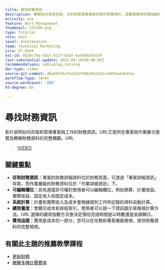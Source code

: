 ```yaml
---
title: 尋找財務資訊
description: 瞭解如何有效存取、分析和管理專案與任務的財務資料，涵蓋專案與任務兩級的預算、收入、成本及績效量度。
activity: use
feature: Work Management
thumbnail: 335208.png
type: Tutorial
role: User
level: Intermediate
team: Technical Marketing
jira: KT-8948
exl-id: 8b50c79a-d5b7-4127-8daf-8a449b3fe570
last-substantial-update: 2025-04-16T00:00:00Z
recommendations: noDisplay,catalog
doc-type: video
source-git-commit: d6a69745a75e326f99b19be633ced01badabd5ec
workflow-type: tm+mt
source-wordcount: '205'
ht-degree: 8%

---
```


# 尋找財務資訊

影片說明如何存取和管理專案與工作的財務資訊。&#x200B;URL它提供在專案與作業層次瀏覽及瞭解財務資料的完整概觀。&#x200B;URL

>[!VIDEO](https://video.tv.adobe.com/v/335208/?quality=12&learn=on&enablevpops)

## 關鍵重點

* **存取財務資訊：**&#x200B;專案的財務詳細資料位於財務頁面，可透過「專案詳細資訊」存取，而作業層級的財務資料位於「作業詳細資訊」下。
* **可編輯欄位：**&#x200B;具有適當許可權的使用者可以編輯欄位，例如預算、計畫收益、實際收益、固定收入和固定成本。
* **系統計算：**&#x200B;計畫和實際收入及成本會根據個別工作所記錄的資料自動計算。
* **績效量度：**&#x200B;會顯示成本和排程索引，使用者可以按一下資訊圖示來檢視計算方法。&#x200B;URL 選擇的績效指數方法會決定預估完成時間是以時數還是金額顯示。
* **費用追蹤：**&#x200B;費用是成本的一部分，您可以在任務和專案層級檢視，提供財務資料的完整檢視。


## 有關此主題的推薦教學課程

<!--* [Find financial information](/help/manage-work/project-finances/find-financial-information.md)-->
* [更新財務](/help/manage-work/project-finances/update-and-review-finances.md)
* [瞭解多種計費費率](/help/manage-work/project-finances/multiple-billing-rates.md)

